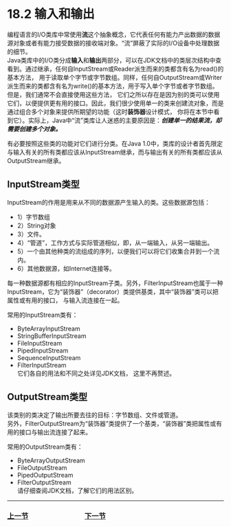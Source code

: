 # 18.2 输入和输出

编程语言的I/O类库中常使用**流**这个抽象概念，它代表任何有能力产出数据的数据源对象或者有能力接受数据的接收端对象。“流”屏蔽了实际的I/O设备中处理数据的细节。  
Java类库中的I/O类分成**输入**和**输出**两部分，可以在JDK文档中的类层次结构中查看到。通过继承，任何自InputStream或Reader派生而来的类都含有名为read()的基本方法，
用于读取单个字节或字节数组。同样，任何自OutputStream或Writer派生而来的类都含有名为write()的基本方法，用于写入单个字节或者字节数组。但是，我们通常不会直接使用这些方法，
它们之所以存在是因为别的类可以使用它们，以便提供更有用的接口。因此，我们很少使用单一的类来创建流对象，而是通过组合多个对象来提供所期望的功能（这时**装饰器**设计模式，
你将在本节中看到它）。实际上，Java中“流”类库让人迷惑的主要原因是：***创建单一的结果流，却需要创建多个对象。***

有必要按照这些类的功能对它们进行分类。在Java 1.0中，类库的设计者首先限定与输入有关的所有类都应该从InputStream继承，而与输出有关的所有类都应该从OutputStream继承。

## InputStream类型
InputStream的作用是用来从不同的数据源产生输入的类。这些数据源包括：  
- 1）字节数组
- 2）String对象
- 3）文件。
- 4）“管道”，工作方式与实际管道相似，即，从一端输入，从另一端输出。
- 5）一个由其他种类的流组成的序列，以便我们可以将它们收集合并到一个流内。
- 6）其他数据源，如Internet连接等。

每一种数据源都有相应的InputStream子类。另外，FilterInputStream也属于一种InputStream，它为“装饰器”（decorator）类提供基类，其中“装饰器”类可以把属性或有用的接口，
与输入流连接在一起。

常用的InputStream类有：
- ByteArrayInputStream
- StringBufferInputStream
- FileInputStream
- PipedInputStream
- SequenceInputStream
- FilterInputStream  
它们各自的用法和不同之处详见JDK文档， 这里不再赘述。

## OutputStream类型
该类别的类决定了输出所要去往的目标：字节数组、文件或管道。  
另外，FilterOutputStream为“装饰器”类提供了一个基类，“装饰器”类把属性或有用的接口与输出流连接了起来。  

常用的OutputStream类有：
- ByteArrayOutputStream
- FileOutputStream
- PipedOutputStream
- FilterOutputStream  
请仔细查阅JDK文档，了解它们的用法区别。

---

### [上一节](18.1_The_File_class.md)　　　　　　　　[下一节](18.3_Adding_attributes_and_useful_interfaces.md)